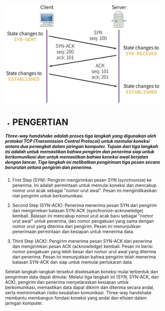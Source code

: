 ![three-way handshake](https://github.com/qiau/Konsep-Jaringan/blob/main/assets/applsci-06-00358-g001-550.jpg)

- # __PENGERTIAN__
##### Three-way handshake adalah proses tiga langkah yang digunakan oleh protokol TCP (Transmission Control Protocol) untuk memulai koneksi antara dua perangkat dalam jaringan komputer. Tujuan dari tiga langkah ini adalah untuk memastikan bahwa pengirim dan penerima siap untuk berkomunikasi dan untuk memastikan bahwa koneksi awal berjalan dengan lancar. Tiga langkah ini melibatkan pengiriman tiga pesan secara berurutan antara pengirim dan penerima.

1. First Step (SYN):
Pengirim mengirimkan pesan SYN (synchronize) ke penerima. Ini adalah permintaan untuk memulai koneksi dan mencakup nomor urut acak sebagai "nomor urut awal". Pesan ini mengindikasikan niat pengirim untuk berkomunikasi.

2. Second Step (SYN-ACK):
Penerima menerima pesan SYN dari pengirim dan mengirimkan balasan SYN-ACK (synchronize-acknowledge) kembali. Balasan ini mencakup nomor urut acak baru sebagai "nomor urut awal" untuk penerima, dan nomor pengakuan yang sama dengan nomor urut yang diterima dari pengirim. Pesan ini menunjukkan penerimaan permintaan dan kesiapan untuk menerima data.

3. Third Step (ACK):
Pengirim menerima pesan SYN-ACK dari penerima dan mengirimkan pesan ACK (acknowledge) kembali. Pesan ini berisi nomor pengakuan yang lebih besar dari nomor urut awal yang diterima dari penerima. Pesan ini menunjukkan bahwa pengirim telah menerima balasan SYN-ACK dan siap untuk memulai pertukaran data.

Setelah langkah-langkah tersebut diselesaikan koneksi mulai terbentuk dan pengiriman data dapat dimulai.  Melalui tiga langkah ini (SYN, SYN-ACK, dan ACK), pengirim dan penerima menyelaraskan kesiapan untuk berkomunikasi, memastikan data dapat dikirim dan diterima secara andal, serta meminimalkan risiko kesalahan komunikasi. Three-way handshake membantu membangun fondasi koneksi yang andal dan efisien dalam jaringan komputer.
